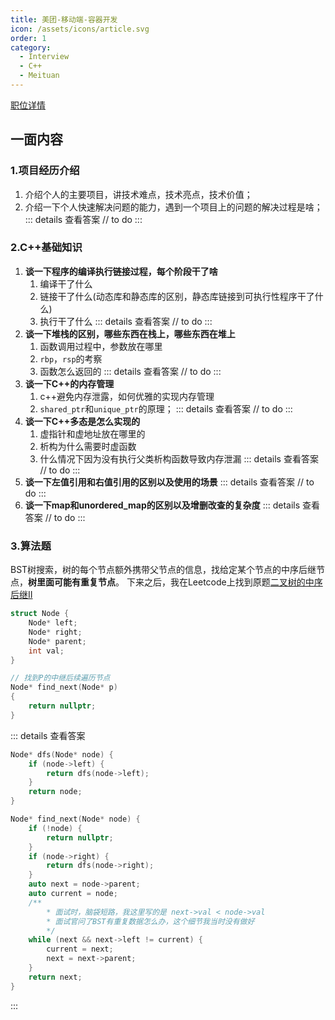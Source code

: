 ```yaml
---
title: 美团-移动端-容器开发
icon: /assets/icons/article.svg
order: 1
category:
  - Interview
  - C++
  - Meituan
---
```


[职位详情](https://zhaopin.meituan.com/web/position/detail?jobUnionId=3535142664&source=interviewEmail)
## 一面内容

### 1.项目经历介绍

1. 介绍个人的主要项目，讲技术难点，技术亮点，技术价值；
2. 介绍一下个人快速解决问题的能力，遇到一个项目上的问题的解决过程是啥；
::: details 查看答案
// to do
:::

### 2.C++基础知识

1. **谈一下程序的编译执行链接过程，每个阶段干了啥**
    1. 编译干了什么
    2. 链接干了什么(动态库和静态库的区别，静态库链接到可执行性程序干了什么)
    3. 执行干了什么
::: details 查看答案
// to do
:::
2. **谈一下堆栈的区别，哪些东西在栈上，哪些东西在堆上**
    1. 函数调用过程中，参数放在哪里
    2. `rbp`，`rsp`的考察
    3. 函数怎么返回的
::: details 查看答案
// to do
:::
3. **谈一下C++的内存管理**
    1. c++避免内存泄露，如何优雅的实现内存管理
    2. `shared_ptr`和`unique_ptr`的原理；
::: details 查看答案
// to do
:::
4. **谈一下C++多态是怎么实现的**
    1. 虚指针和虚地址放在哪里的
    2. 析构为什么需要时虚函数
    3. 什么情况下因为没有执行父类析构函数导致内存泄漏
::: details 查看答案
// to do
:::
5. **谈一下左值引用和右值引用的区别以及使用的场景**
::: details 查看答案
// to do
:::
6. **谈一下map和unordered_map的区别以及增删改查的复杂度**
::: details 查看答案
// to do
:::

### 3.算法题

BST树搜索，树的每个节点额外携带父节点的信息，找给定某个节点的中序后继节点，**树里面可能有重复节点**。
下来之后，我在Leetcode上找到原题[二叉树的中序后继II](https://leetcode.cn/problems/inorder-successor-in-bst-ii/)

```c++
struct Node {
    Node* left;
    Node* right;
    Node* parent;
    int val;
}

// 找到P的中继后续遍历节点
Node* find_next(Node* p)
{
    return nullptr;
}
```
::: details 查看答案
```c++
Node* dfs(Node* node) {
    if (node->left) {
        return dfs(node->left);
    }
    return node;
}

Node* find_next(Node* node) {
    if (!node) {
        return nullptr;
    }
    if (node->right) {
        return dfs(node->right);
    }
    auto next = node->parent;
    auto current = node;
    /**
        * 面试时，脑袋短路，我这里写的是 next->val < node->val
        * 面试官问了BST有重复数据怎么办，这个细节我当时没有做好
        */
    while (next && next->left != current) {
        current = next;
        next = next->parent;
    }
    return next;
}
```
:::
